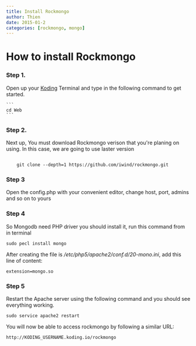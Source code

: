 ```yaml
---
title: Install Rockmongo
author: Thien
date: 2015-01-2
categories: [rockmongo, mongo]
---
```


# How to install Rockmongo

### Step 1.

Open up your [Koding](https://koding.com) Terminal and type in the following command to get started.
	
	```
	cd Web
	```

### Step 2.
Next up, You must download Rockmongo verison that you're planing on using. In this case, we are going to use laster version

```

	git clone --depth=1 https://github.com/iwind/rockmongo.git
```

### Step 3

Open the config.php with your convenient editor, change host, port, admins and so on to yours

### Step 4

So Mongodb need PHP driver you should install it, run this command from in terminal

```
sudo pecl install mongo

```

After creating the file is */etc/php5/apache2/conf.d/20-mono.ini*, add this line of content:

```
extension=mongo.so
```

### Step 5

Restart the Apache server using the following command and you should see everything working.

```
sudo service apache2 restart
```

You will now be able to access rockmongo by following a similar URL:

```
http://KODING_USERNAME.koding.io/rockmongo
```